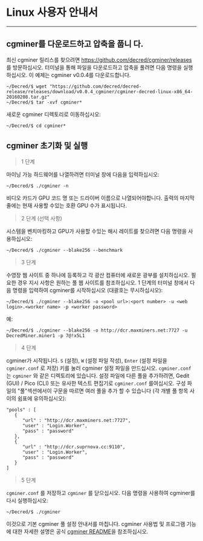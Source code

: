 # <i class="fa fa-linux"></i> Linux 사용자 안내서

---

## <i class="fa fa-download"></i> cgminer를 다운로드하고 압축을 풉니 다.

최신 cgminer 릴리스를 찾으려면 https://github.com/decred/cgminer/releases 를 방문하십시오. 터미널을 통해 파일을 다운로드하고 압축을 풀려면 다음 명령을 실행하십시오. 이 예제는 cgminer v0.0.4를 다운로드합니다.

```no-highlight
~/Decred/$ wget "https://github.com/decred/decred-release/releases/download/v0.0.4_cgminer/cgminer-decred-linux-x86_64-20160208.tar.gz"
~/Decred/$ tar -xvf cgminer*
```

새로운 cgminer 디렉토리로 이동하십시오:

```
~/Decred/$ cd cgminer*
```

## <i class="fa fa-play-circle"></i> cgminer 초기화 및 실행 

> 1 단계

마이닝 가능 하드웨어를 나열하려면 터미널 창에 다음을 입력하십시오:

```no-highlight
~/Decred/$ ./cgminer -n
```

비디오 카드가 GPU 코드 명 또는 드라이버 이름으로 나열되어야합니다. 출력의 마지막 줄에는 현재 사용할 수있는 호환 GPU 수가 표시됩니다.

> 2 단계 (선택 사항)

시스템을 벤치마킹하고 GPU가 사용할 수있는 해시 레이트를 찾으려면 다음 명령을 사용하십시오:

```no-highlight
~/Decred/$ ./cgminer --blake256 --benchmark
```

> 3 단계

수영장 웹 사이트 중 하나에 등록하고 각 광산 컴퓨터에 새로운 광부를 설치하십시오. 필요한 경우 지시 사항은 원하는 풀 웹 사이트를 참조하십시오. 1 단계의 터미널 창에서 다음 명령을 입력하여 cgminer를 시작하십시오 (대괄호는 무시하십시오):

```no-highlight
~/Decred/$ ./cgminer --blake256 -o <pool url>:<port number> -u <web login>.<worker name> -p <worker password>
```

예:

```no-highlight
~/Decred/$ ./cgminer --blake256 -o http://dcr.maxminers.net:7727 -u DecredMiner.miner1 -p 7@!x5L1
```

> 4 단계

cgminer가 시작됩니다. `S` (설정), `W` (설정 파일 작성), `Enter` (설정 파일을 `cgminer.conf` 로 저장) 키를 눌러 cgminer 설정 파일을 만드십시오. `cgminer.conf` 는 `cgminer` 와 같은 디렉토리에 있습니다. 설정 파일에 다른 풀을 추가하려면, Gedit (GUI) / Pico (CLI) 또는 유사한 텍스트 편집기로 `cgminer.conf` 를여십시오. 구성 파일의 "풀"섹션에서이 구문을 따르면 여러 풀을 추가 할 수 있습니다 (각 개별 풀 항목 사이의 쉼표에 유의하십시오):

```no-highlight
"pools" : [
   {
      "url" : "http://dcr.maxminers.net:7727",
      "user" : "Login.Worker",
      "pass" : "password"
   },
   {
      "url" : "http://dcr.suprnova.cc:9110",
      "user" : "Login.Worker",
      "pass" : "password"
   }
]
```

> 5 단계

 `cgminer.conf` 를 저장하고 `cgminer` 를 닫으십시오. 다음 명령을 사용하여 cgminer를 다시 실행하십시오:

```no-highlight
~/Decred/$ ./cgminer
```

이것으로 기본 cgminer 풀 설정 안내서를 마칩니다. cgminer 사용법 및 프로그램 기능에 대한 자세한 설명은 공식 [cgminer README](https://github.com/decred/cgminer/blob/3.7/README)을 참조하십시오.
